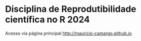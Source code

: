 # Disciplina de Reprodutibilidade científica no R 2024

Acesso via página principal http://mauricio-camargo.github.io


